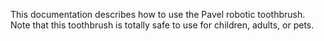 This documentation describes how to use the Pavel robotic
toothbrush.
Note that this toothbrush is totally safe to use for children,
adults, or pets.